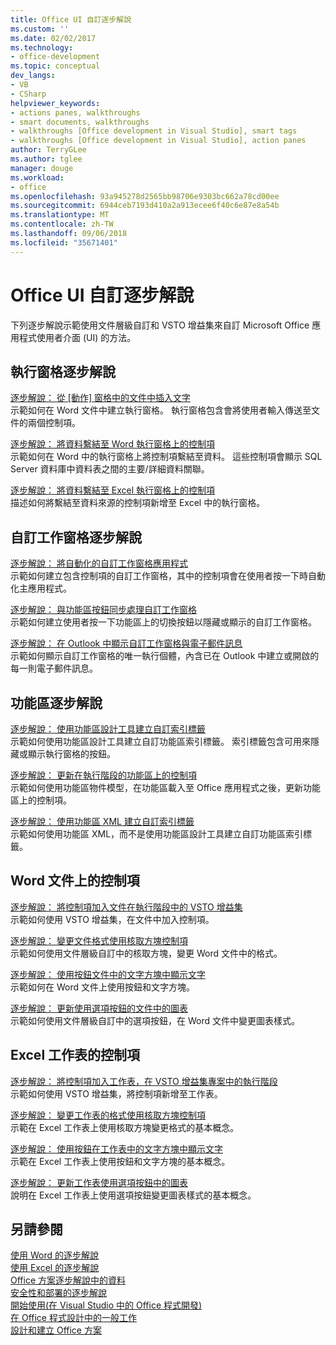 ```yaml
---
title: Office UI 自訂逐步解說
ms.custom: ''
ms.date: 02/02/2017
ms.technology:
- office-development
ms.topic: conceptual
dev_langs:
- VB
- CSharp
helpviewer_keywords:
- actions panes, walkthroughs
- smart documents, walkthroughs
- walkthroughs [Office development in Visual Studio], smart tags
- walkthroughs [Office development in Visual Studio], action panes
author: TerryGLee
ms.author: tglee
manager: douge
ms.workload:
- office
ms.openlocfilehash: 93a945278d2565bb98706e9303bc662a78cd00ee
ms.sourcegitcommit: 6944ceb7193d410a2a913ecee6f40c6e87e8a54b
ms.translationtype: MT
ms.contentlocale: zh-TW
ms.lasthandoff: 09/06/2018
ms.locfileid: "35671401"
---
```

# <a name="office-ui-customization-walkthroughs"></a>Office UI 自訂逐步解說
  下列逐步解說示範使用文件層級自訂和 VSTO 增益集來自訂 Microsoft Office 應用程式使用者介面 (UI) 的方法。  
  
## <a name="actions-pane-walkthroughs"></a>執行窗格逐步解說  
 [逐步解說： 從 [動作] 窗格中的文件中插入文字](../vsto/walkthrough-inserting-text-into-a-document-from-an-actions-pane.md)  
 示範如何在 Word 文件中建立執行窗格。 執行窗格包含會將使用者輸入傳送至文件的兩個控制項。  
  
 [逐步解說： 將資料繫結至 Word 執行窗格上的控制項](../vsto/walkthrough-binding-data-to-controls-on-a-word-actions-pane.md)  
 示範如何在 Word 中的執行窗格上將控制項繫結至資料。 這些控制項會顯示 SQL Server 資料庫中資料表之間的主要/詳細資料關聯。  
  
 [逐步解說： 將資料繫結至 Excel 執行窗格上的控制項](../vsto/walkthrough-binding-data-to-controls-on-an-excel-actions-pane.md)  
 描述如何將繫結至資料來源的控制項新增至 Excel 中的執行窗格。  
  
## <a name="custom-task-pane-walkthroughs"></a>自訂工作窗格逐步解說  
 [逐步解說： 將自動化的自訂工作窗格應用程式](../vsto/walkthrough-automating-an-application-from-a-custom-task-pane.md)  
 示範如何建立包含控制項的自訂工作窗格，其中的控制項會在使用者按一下時自動化主應用程式。  
  
 [逐步解說： 與功能區按鈕同步處理自訂工作窗格](../vsto/walkthrough-synchronizing-a-custom-task-pane-with-a-ribbon-button.md)  
 示範如何建立使用者按一下功能區上的切換按鈕以隱藏或顯示的自訂工作窗格。  
  
 [逐步解說： 在 Outlook 中顯示自訂工作窗格與電子郵件訊息](../vsto/walkthrough-displaying-custom-task-panes-with-e-mail-messages-in-outlook.md)  
 示範如何顯示自訂工作窗格的唯一執行個體，內含已在 Outlook 中建立或開啟的每一則電子郵件訊息。  
  
## <a name="ribbon-walkthroughs"></a>功能區逐步解說  
 [逐步解說： 使用功能區設計工具建立自訂索引標籤](../vsto/walkthrough-creating-a-custom-tab-by-using-the-ribbon-designer.md)  
 示範如何使用功能區設計工具建立自訂功能區索引標籤。 索引標籤包含可用來隱藏或顯示執行窗格的按鈕。  
  
 [逐步解說： 更新在執行階段的功能區上的控制項](../vsto/walkthrough-updating-the-controls-on-a-ribbon-at-run-time.md)  
 示範如何使用功能區物件模型，在功能區載入至 Office 應用程式之後，更新功能區上的控制項。  
  
 [逐步解說： 使用功能區 XML 建立自訂索引標籤](../vsto/walkthrough-creating-a-custom-tab-by-using-ribbon-xml.md)  
 示範如何使用功能區 XML，而不是使用功能區設計工具建立自訂功能區索引標籤。  
  
## <a name="controls-on-word-documents"></a>Word 文件上的控制項  
 [逐步解說： 將控制項加入文件在執行階段中的 VSTO 增益集](../vsto/walkthrough-adding-controls-to-a-document-at-run-time-in-a-vsto-add-in.md)  
 示範如何使用 VSTO 增益集，在文件中加入控制項。  
  
 [逐步解說： 變更文件格式使用核取方塊控制項](../vsto/walkthrough-changing-document-formatting-using-checkbox-controls.md)  
 示範如何使用文件層級自訂中的核取方塊，變更 Word 文件中的格式。  
  
 [逐步解說： 使用按鈕文件中的文字方塊中顯示文字](../vsto/walkthrough-displaying-text-in-a-text-box-in-a-document-using-a-button.md)  
 示範如何在 Word 文件上使用按鈕和文字方塊。  
  
 [逐步解說： 更新使用選項按鈕的文件中的圖表](../vsto/walkthrough-updating-a-chart-in-a-document-using-radio-buttons.md)  
 示範如何使用文件層級自訂中的選項按鈕，在 Word 文件中變更圖表樣式。  
  
## <a name="controls-on-excel-worksheets"></a>Excel 工作表的控制項  
 [逐步解說： 將控制項加入工作表，在 VSTO 增益集專案中的執行階段](../vsto/walkthrough-adding-controls-to-a-worksheet-at-run-time-in-vsto-add-in-project.md)  
 示範如何使用 VSTO 增益集，將控制項新增至工作表。  
  
 [逐步解說： 變更工作表的格式使用核取方塊控制項](../vsto/walkthrough-changing-worksheet-formatting-using-checkbox-controls.md)  
 示範在 Excel 工作表上使用核取方塊變更格式的基本概念。  
  
 [逐步解說： 使用按鈕在工作表中的文字方塊中顯示文字](../vsto/walkthrough-displaying-text-in-a-text-box-in-a-worksheet-using-a-button.md)  
 示範在 Excel 工作表上使用按鈕和文字方塊的基本概念。  
  
 [逐步解說： 更新工作表使用選項按鈕中的圖表](../vsto/walkthrough-updating-a-chart-in-a-worksheet-using-radio-buttons.md)  
 說明在 Excel 工作表上使用選項按鈕變更圖表樣式的基本概念。  
  
## <a name="see-also"></a>另請參閱  
 [使用 Word 的逐步解說](../vsto/walkthroughs-using-word.md)   
 [使用 Excel 的逐步解說](../vsto/walkthroughs-using-excel.md)   
 [Office 方案逐步解說中的資料](../vsto/data-in-office-solutions-walkthroughs.md)   
 [安全性和部署的逐步解說](../vsto/security-and-deployment-walkthroughs.md)   
 [開始使用&#40;在 Visual Studio 中的 Office 程式開發&#41;](../vsto/getting-started-office-development-in-visual-studio.md)   
 [在 Office 程式設計中的一般工作](../vsto/common-tasks-in-office-programming.md)   
 [設計和建立 Office 方案](../vsto/designing-and-creating-office-solutions.md)  
  
  